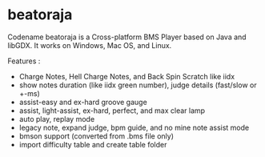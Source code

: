 # beatoraja
Codename beatoraja is a Cross-platform BMS Player based on Java and libGDX.
It works on Windows, Mac OS, and Linux.

Features :
- Charge Notes, Hell Charge Notes, and Back Spin Scratch like iidx
- show notes duration (like iidx green number), judge details (fast/slow or +-ms)
- assist-easy and ex-hard groove gauge
- assist, light-assist, ex-hard, perfect, and max clear lamp
- auto play, replay mode
- legacy note, expand judge, bpm guide, and no mine note assist mode 
- bmson support (converted from .bms file only)
- import difficulty table and create table folder

